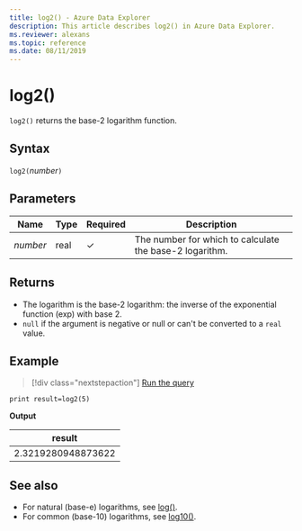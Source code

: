 ```yaml
---
title: log2() - Azure Data Explorer
description: This article describes log2() in Azure Data Explorer.
ms.reviewer: alexans
ms.topic: reference
ms.date: 08/11/2019
---
```

# log2()

`log2()` returns the base-2 logarithm function.  

## Syntax

`log2(`*number*`)`

## Parameters

| Name | Type | Required | Description |
|--|--|--|--|
|*number*| real | &check; | The number for which to calculate the base-2 logarithm.|

## Returns

* The logarithm is the base-2 logarithm: the inverse of the exponential function (exp) with base 2.
* `null` if the argument is negative or null or can't be converted to a `real` value.

## Example

> [!div class="nextstepaction"]
> <a href="https://dataexplorer.azure.com/clusters/help/databases/Samples?query=H4sIAAAAAAAAAysoyswrUShKLS7NKbHNyU830jDVBAAnF4/MFAAAAA==" target="_blank">Run the query</a>

```kusto
print result=log2(5)
```

**Output**

|result|
|--|
|2.3219280948873622|

## See also

* For natural (base-e) logarithms, see [log()](log-function.md).
* For common (base-10) logarithms, see [log10()](log10-function.md).